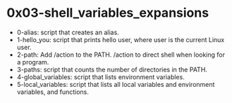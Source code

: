 # 0x03-shell_variables_expansions
* 0-alias: script that creates an alias.
* 1-hello_you: script that prints hello user, where user is the current Linux user.
* 2-path: Add /action to the PATH. /action to direct shell when looking for a program.
* 3-paths: script that counts the number of directories in the PATH.
* 4-global_variables: script that lists environment variables.
* 5-local_variables: script that lists all local variables and environment variables, and functions.
